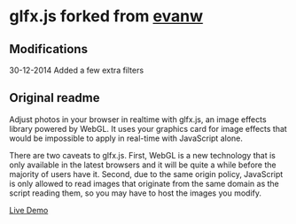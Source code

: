 # glfx.js forked from [evanw](http://evanw.github.com/glfx.js)

## Modifications 

30-12-2014 Added a few extra filters

## Original readme
Adjust photos in your browser in realtime with glfx.js, an image effects library powered by WebGL. It uses your graphics card for image effects that would be impossible to apply in real-time with JavaScript alone.

There are two caveats to glfx.js. First, WebGL is a new technology that is only available in the latest browsers and it will be quite a while before the majority of users have it. Second, due to the same origin policy, JavaScript is only allowed to read images that originate from the same domain as the script reading them, so you may have to host the images you modify.

[Live Demo](http://evanw.github.com/glfx.js/demo/)
